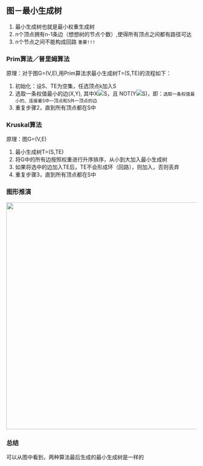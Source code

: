 ## 图－最小生成树

1. 最小生成树也就是最小权重生成树
2. n个顶点拥有n-1条边（想想树的节点个数）,使得所有顶点之间都有路径可达
3. n个节点之间不能构成回路 `重要!!!`

### Prim算法／普里姆算法

原理：对于图G=(V,E),用Prim算法求最小生成树T=(S,TE)的流程如下：

1. 初始化：设S、TE为空集，任选顶点k加入S
2. 选取一条权值最小的边(X,Y), 其中X![](http://latex.codecogs.com/svg.latex?\in)S，且 NOT(Y![](http://latex.codecogs.com/svg.latex?\in)S)，即：`选取一条权值最小的、连接着S中一顶点和S外一顶点的边`
3. 重复步骤2，直到所有顶点都在S中

### Kruskal算法

原理：图G=(V,E)

1. 最小生成树T=(S,TE)
2. 将G中的所有边按照权重进行升序排序，从小到大加入最小生成树
3. 如果将选中的边加入TE后，TE不会形成环（回路），则加入，否则丢弃
4. 重复步骤3，直到所有顶点都在S中

### 图形推演

<img src="https://raw.githubusercontent.com/arkulo56/thought/master/images/datastruct/tu_minTree.png" width="600" />

### 总结

可以从图中看到，两种算法最后生成的最小生成树是一样的